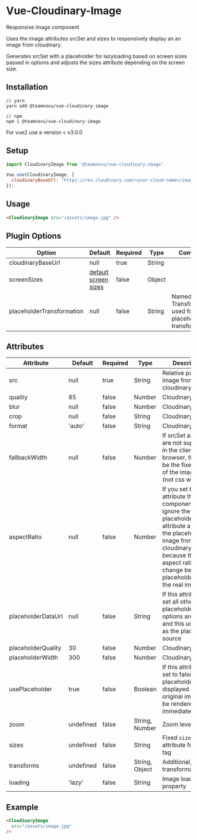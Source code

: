 # Vue-Cloudinary-Image

Responsive image component

Uses the image attributes srcSet and sizes to responsively display an an image from cloudinary.

Generates srcSet with a placeholder for lazyloading based on screen sizes passed in options and adjusts the sizes attribute depending on the screen size.

## Installation

```shell
// yarn
yarn add @teamnovu/vue-cloudinary-image

// npm
npm i @teamnovu/vue-cloudinary-image
```

For vue2 use a version < v3.0.0

## Setup

```javascript
import CloudinaryImage from '@teamnovu/vue-cloudinary-image'

Vue.use(CloudinaryImage, {
  cloudinaryBaseUrl: "https://res.cloudinary.com/<your-cloud-name>/image/upload/",
});
```

## Usage

```html
<CloudinaryImage src="/assets/image.jpg" />
```

## Plugin Options

| Option                    | Default                                             | Required | Type   | Comment |
| ------------------------- | --------------------------------------------------- | -------- | ------ | ------- |
| cloudinaryBaseUrl         | null                                                | true     | String |         |
| screenSizes               | [default screen sizes](src/default-screen-sizes.js) | false    | Object |         |
| placeholderTransformation | null                                                | false    | String | Named Transformation used for the placeholder transformation |

## Attributes

| Attribute          | Default | Required | Type   | Description                                                                                                                                                                                                     |
|--------------------| ------- | -------- | ------ |-----------------------------------------------------------------------------------------------------------------------------------------------------------------------------------------------------------------|
| src                | null    | true     | String | Relative path to image from cloudinaryAssetUrl                                                                                                                                                                  |
| quality            | 85      | false    | Number | Cloudinary Option                                                                                                                                                                                               |
| blur               | null    | false    | Number | Cloudinary Option                                                                                                                                                                                               |
| crop               | null    | false    | String | Cloudinary Option                                                                                                                                                                                               |
| format             | 'auto'    | false    | String | Cloudinary Option                                                                                                                                                                                               |
| fallbackWidth      | null    | false    | Number | If srcSet and sizes are not supported in the clients browser, this will be the fixed width of the image itself (not css width)                                                                                  |  |
| aspectRatio        | null    | false    | Number | If you set this attribute the component will ignore the placeholderDataUrl attribute and load the placeholder image from cloudinary because the aspect ratio would change between placeholder and the real image |
| placeholderDataUrl | null    | false    | String | If this attribute is set all other placeholder options are ignored and this url is used as the placeholder source                                                                                               |
| placeholderQuality | 30      | false    | Number | Cloudinary Option                                                                                                                                                                                               |
| placeholderWidth   | 300     | false    | Number | Cloudinary Option                                                                                                                                                                                               |
| usePlaceholder     | true    | false    | Boolean | If this attribute is set to false, no placeholder will be displayed and the original image will be rendered immediately                                                                                         |
| zoom               | undefined    | false    | String, Number | Zoom level                                                                                                                                                                                                      |
| sizes              | undefined    | false    | String | Fixed `sizes` attribute for img tag                                                                                                                                                                               |
| transforms         | undefined    | false    | String, Object | Additional, raw transformations                                                                                                                                                                                 |
| loading     | 'lazy'    | false    | String |  Image loading property |

## Example

```html
<CloudinaryImage
  src="/assets/image.jpg"
/>
```

